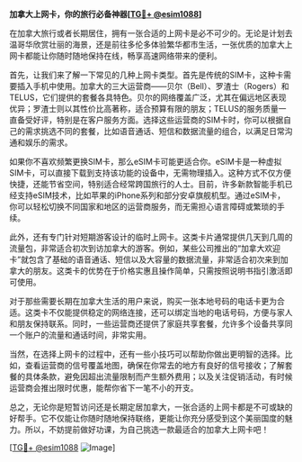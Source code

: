 **加拿大上网卡，你的旅行必备神器[[TG💪+ @esim1088](https://t.me/s/esim1088)]**

在加拿大旅行或者长期居住，拥有一张合适的上网卡是必不可少的。无论是计划去温哥华欣赏壮丽的海景，还是前往多伦多体验繁华都市生活，一张优质的加拿大上网卡都能让你随时随地保持在线，畅享高速网络带来的便利。

首先，让我们来了解一下常见的几种上网卡类型。首先是传统的SIM卡，这种卡需要插入手机中使用。加拿大的三大运营商——贝尔（Bell）、罗渣士（Rogers）和TELUS，它们提供的套餐各具特色。贝尔的网络覆盖广泛，尤其在偏远地区表现优异；罗渣士则以其性价比高著称，适合预算有限的朋友；TELUS的服务质量一直备受好评，特别是在客户服务方面。选择这些运营商的SIM卡时，你可以根据自己的需求挑选不同的套餐，比如语音通话、短信和数据流量的组合，以满足日常沟通和娱乐的需求。

如果你不喜欢频繁更换SIM卡，那么eSIM卡可能更适合你。eSIM卡是一种虚拟SIM卡，可以直接下载到支持该功能的设备中，无需物理插入。这种方式不仅方便快捷，还能节省空间，特别适合经常跨国旅行的人士。目前，许多新款智能手机已经支持eSIM技术，比如苹果的iPhone系列和部分安卓旗舰机型。通过eSIM卡，你可以轻松切换不同国家和地区的运营商服务，而无需担心语言障碍或繁琐的手续。

此外，还有专门针对短期游客设计的临时上网卡。这类卡片通常提供几天到几周的流量包，非常适合初次到访加拿大的游客。例如，某些公司推出的“加拿大欢迎卡”就包含了基础的语音通话、短信以及大容量的数据流量，非常适合初次来到加拿大的朋友。这类卡的优势在于价格实惠且操作简单，只需按照说明书指引激活即可使用。

对于那些需要长期在加拿大生活的用户来说，购买一张本地号码的电话卡更为合适。这类卡不仅能提供稳定的网络连接，还可以绑定当地的电话号码，方便与家人和朋友保持联系。同时，一些运营商还提供了家庭共享套餐，允许多个设备共享同一个账户的流量和通话时间，非常实用。

当然，在选择上网卡的过程中，还有一些小技巧可以帮助你做出更明智的选择。比如，查看运营商的信号覆盖地图，确保在你常去的地方有良好的信号接收；了解套餐的具体条款，避免因超出流量限制而产生额外费用；以及关注促销活动，有时候运营商会推出限时优惠，能帮你省下一笔不小的开支。

总之，无论你是短暂访问还是长期定居加拿大，一张合适的上网卡都是不可或缺的好帮手。它不仅能让你随时随地保持联络，更能让你充分感受到这个美丽国度的魅力。所以，不妨提前做好功课，为自己挑选一款最适合的加拿大上网卡吧！

[[TG💪+ @esim1088](https://t.me/s/esim1088) ![Image](https://i.postimg.cc/4NQfJmqS/Snipaste-2025-05-13-00-14-12.png)]